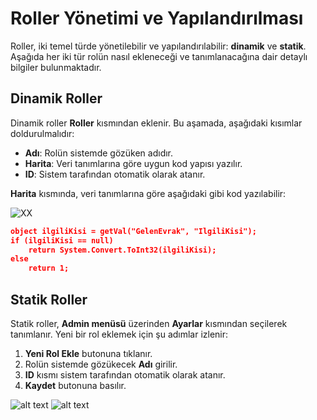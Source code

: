 # Roller Yönetimi ve Yapılandırılması

Roller, iki temel türde yönetilebilir ve yapılandırılabilir: **dinamik** ve **statik**. Aşağıda her iki tür rolün nasıl ekleneceği ve tanımlanacağına dair detaylı bilgiler bulunmaktadır.

## Dinamik Roller


Dinamik roller **Roller** kısmından eklenir. Bu aşamada, aşağıdaki kısımlar doldurulmalıdır:

- **Adı**: Rolün sistemde gözüken adıdır.
- **Harita**: Veri tanımlarına göre uygun kod yapısı yazılır.
- **ID**: Sistem tarafından otomatik olarak atanır.

**Harita** kısmında, veri tanımlarına göre aşağıdaki gibi kod yazılabilir:


![XX](/TimyaBPM-Documents/roller1.png)

```json
object ilgiliKisi = getVal("GelenEvrak", "IlgiliKisi");
if (ilgiliKisi == null)
    return System.Convert.ToInt32(ilgiliKisi);
else
    return 1;
```

##  Statik Roller



Statik roller, **Admin menüsü** üzerinden **Ayarlar** kısmından seçilerek tanımlanır. Yeni bir rol eklemek için şu adımlar izlenir:

1. **Yeni Rol Ekle** butonuna tıklanır.
2. Rolün sistemde gözükecek **Adı** girilir.
3. **ID** kısmı sistem tarafından otomatik olarak atanır.
4. **Kaydet** butonuna basılır.


![alt text](/TimyaBPM-Documents/sr1.png) 
![alt text](/TimyaBPM-Documents/sr2.png) 